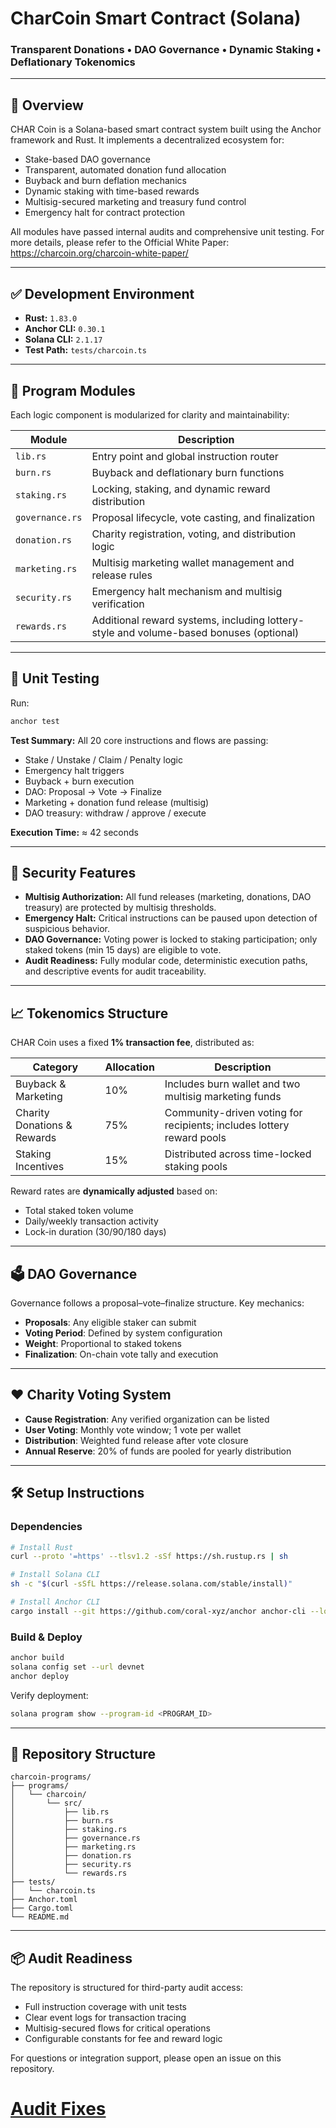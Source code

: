 
# CharCoin Smart Contract (Solana)

### Transparent Donations • DAO Governance • Dynamic Staking • Deflationary Tokenomics

---


## 📌 Overview

CHAR Coin is a Solana-based smart contract system built using the Anchor framework and Rust. It implements a decentralized ecosystem for:

- Stake-based DAO governance  
- Transparent, automated donation fund allocation  
- Buyback and burn deflation mechanics  
- Dynamic staking with time-based rewards  
- Multisig-secured marketing and treasury fund control  
- Emergency halt for contract protection

All modules have passed internal audits and comprehensive unit testing. For more details, please refer to the Official White Paper: https://charcoin.org/charcoin-white-paper/

---

## ✅ Development Environment

- **Rust:** `1.83.0`
- **Anchor CLI:** `0.30.1`
- **Solana CLI:** `2.1.17`
- **Test Path:** `tests/charcoin.ts`

---

## 🧩 Program Modules

Each logic component is modularized for clarity and maintainability:

| Module            | Description                                                                            |
|-------------------|----------------------------------------------------------------------------------------|
| `lib.rs`          | Entry point and global instruction router                                              |
| `burn.rs`         | Buyback and deflationary burn functions                                                |
| `staking.rs`      | Locking, staking, and dynamic reward distribution                                      |
| `governance.rs`   | Proposal lifecycle, vote casting, and finalization                                     |
| `donation.rs`     | Charity registration, voting, and distribution logic                                   |
| `marketing.rs`    | Multisig marketing wallet management and release rules                                 |
| `security.rs`     | Emergency halt mechanism and multisig verification                                     |
| `rewards.rs`      | Additional reward systems, including lottery-style and volume-based bonuses (optional) |

---

## 🧪 Unit Testing

Run:

```bash
anchor test
````

**Test Summary:**
All 20 core instructions and flows are passing:

* Stake / Unstake / Claim / Penalty logic
* Emergency halt triggers
* Buyback + burn execution
* DAO: Proposal → Vote → Finalize
* Marketing + donation fund release (multisig)
* DAO treasury: withdraw / approve / execute

**Execution Time:** ≈ 42 seconds

---

## 🔐 Security Features

* **Multisig Authorization:** All fund releases (marketing, donations, DAO treasury) are protected by multisig thresholds.
* **Emergency Halt:** Critical instructions can be paused upon detection of suspicious behavior.
* **DAO Governance:** Voting power is locked to staking participation; only staked tokens (min 15 days) are eligible to vote.
* **Audit Readiness:** Fully modular code, deterministic execution paths, and descriptive events for audit traceability.

---

## 📈 Tokenomics Structure

CHAR Coin uses a fixed **1% transaction fee**, distributed as:

| Category                    | Allocation | Description                                                           |
| --------------------------- | ---------- | --------------------------------------------------------------------- |
| Buyback & Marketing         | 10%        | Includes burn wallet and two multisig marketing funds                 |
| Charity Donations & Rewards | 75%        | Community-driven voting for recipients; includes lottery reward pools |
| Staking Incentives          | 15%        | Distributed across time-locked staking pools                          |

Reward rates are **dynamically adjusted** based on:

* Total staked token volume
* Daily/weekly transaction activity
* Lock-in duration (30/90/180 days)

---

## 🗳️ DAO Governance

Governance follows a proposal–vote–finalize structure. Key mechanics:

* **Proposals**: Any eligible staker can submit
* **Voting Period**: Defined by system configuration
* **Weight**: Proportional to staked tokens
* **Finalization**: On-chain vote tally and execution

---

## ❤️ Charity Voting System

* **Cause Registration**: Any verified organization can be listed
* **User Voting**: Monthly vote window; 1 vote per wallet
* **Distribution**: Weighted fund release after vote closure
* **Annual Reserve**: 20% of funds are pooled for yearly distribution

---

## 🛠 Setup Instructions

### Dependencies

```bash
# Install Rust
curl --proto '=https' --tlsv1.2 -sSf https://sh.rustup.rs | sh

# Install Solana CLI
sh -c "$(curl -sSfL https://release.solana.com/stable/install)"

# Install Anchor CLI
cargo install --git https://github.com/coral-xyz/anchor anchor-cli --locked
```

### Build & Deploy

```bash
anchor build
solana config set --url devnet
anchor deploy
```

Verify deployment:

```bash
solana program show --program-id <PROGRAM_ID>
```

---

## 📁 Repository Structure

```
charcoin-programs/
├── programs/
│   └── charcoin/
│       └── src/
│           ├── lib.rs
│           ├── burn.rs
│           ├── staking.rs
│           ├── governance.rs
│           ├── marketing.rs
│           ├── donation.rs
│           ├── security.rs
│           └── rewards.rs
├── tests/
│   └── charcoin.ts
├── Anchor.toml
├── Cargo.toml
└── README.md
```

---

## 📦 Audit Readiness

The repository is structured for third-party audit access:

* Full instruction coverage with unit tests
* Clear event logs for transaction tracing
* Multisig-secured flows for critical operations
* Configurable constants for fee and reward logic

For questions or integration support, please open an issue on this repository.



# [Audit Fixes](https://docs.google.com/document/d/1ABf0TB8vjOWYT7GN4w9gku-QjtKmbl3q9lnm243mR_s/edit?tab=t.0#heading=h.vffjiww0d0o1)